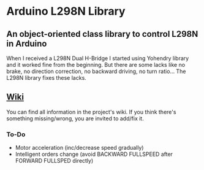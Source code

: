 # Arduino L298N Library

## An object-oriented class library to control L298N in Arduino

When I received a L298N Dual H-Bridge I started using Yohendry
library and it worked fine from the beginning. But there are some
lacks like no brake, no direction correction, no backward driving,
no turn ratio... The L298N library fixes these lacks.

## [Wiki](https://github.com/AlonsoLP/Arduino-L298N-Library/wiki)

You can find all information in the project's wiki. If you think
there's something missing/wrong, you are invited to add/fix it.

### To-Do

- Motor acceleration (inc/decrease speed gradually)
- Intelligent orders change (avoid BACKWARD FULLSPEED after FORWARD FULLSPED directly)
